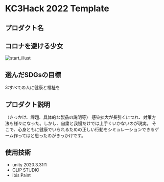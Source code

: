# KC3Hack 2022 Template
## プロダクト名
## コロナを避ける少女
![start_illust](https://user-images.githubusercontent.com/54496533/160267762-e0261abf-8a2f-46e2-a422-bdaecdfe63fe.PNG)


## 選んだSDGsの目標
3:すべての人に健康と福祉を

## プロダクト説明
（きっかけ、課題、具体的な製品の説明等）
感染拡大が長引くにつれ、対策方法も様々になった。しかし、自粛と我慢だけでは上手くいかないのが現実。
そこで、心身ともに健康でいられるための正しい行動をシミュレーションできるゲーム作ってはと思ったのがきっかけです。

## 使用技術
- unity 2020.3.31f1
- CLIP STUDIO
- ibis Paint

